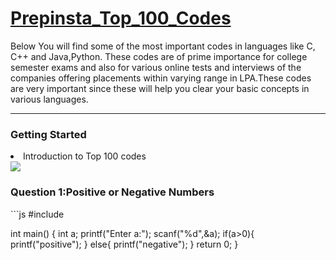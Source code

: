 <h1><a href="https://prepinsta.com/top-100-codes/">Prepinsta_Top_100_Codes</a></h1>
<p>Below You will find some of the most important codes in languages like C, C++ and Java,Python. These codes are of prime importance for college semester exams and also for various online tests and interviews of the companies offering placements within varying range in LPA.These codes are very important since these will help you clear your basic concepts in various languages.</p>
<hr/>
<h3>Getting Started</h3>
<li>Introduction to Top 100 codes</li>
<a href="https://youtu.be/fZO3ZttE6hE"><img src="https://github.com/Yogaprasadmk/Prepinsta_Top_100_Codes/assets/120255515/58e436f3-db88-4522-958e-f4bc656e0d1f"></a>
<h3>Question 1:Positive or Negative Numbers</h3>
```js
#include <stdio.h>

int main()
{
    int a;
    printf("Enter a:");
    scanf("%d",&a);
    if(a>0){
        printf("positive");
    }
    else{
        printf("negative");
    }
    return 0;
}
```
```
